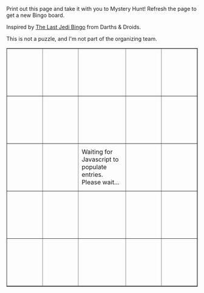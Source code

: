 Print out this page and take it with you to Mystery Hunt! Refresh the page to get a new Bingo board.

Inspired by [The Last Jedi Bingo](http://www.darthsanddroids.net/bingo/Episode8/) from Darths & Droids.

This is not a puzzle, and I'm not part of the organizing team.

<table border="1" cellpadding="0" cellspacing="0">
    <tr>
        <td width="125" height="125" id="00"></td>
        <td width="125" height="125" id="01"></td>
        <td width="125" height="125" id="02"></td>
        <td width="125" height="125" id="03"></td>
        <td width="125" height="125" id="04"></td>
    </tr>
    <tr>
        <td width="125" height="125" id="10"></td>
        <td width="125" height="125" id="11"></td>
        <td width="125" height="125" id="12"></td>
        <td width="125" height="125" id="13"></td>
        <td width="125" height="125" id="14"></td>
    </tr>
    <tr>
        <td width="125" height="125" id="20"></td>
        <td width="125" height="125" id="21"></td>
        <td width="125" height="125" id="22">Waiting for Javascript to populate entries. Please wait...</td>
        <td width="125" height="125" id="23"></td>
        <td width="125" height="125" id="24"></td>
    </tr>
    <tr>
        <td width="125" height="125" id="30"></td>
        <td width="125" height="125" id="31"></td>
        <td width="125" height="125" id="32"></td>
        <td width="125" height="125" id="33"></td>
        <td width="125" height="125" id="34"></td>
    </tr>
    <tr>
        <td width="125" height="125" id="40"></td>
        <td width="125" height="125" id="41"></td>
        <td width="125" height="125" id="42"></td>
        <td width="125" height="125" id="43"></td>
        <td width="125" height="125" id="44"></td>
    </tr>
</table>

<script>
var PHRASE_LIST = [
    "Puzzle release delayed due to technical difficulties.",
    "Puzzle is cut due to technical difficulties.",
    "Puzzle where teams have to cook something for HQ.",
    "Multiple teams do the final runaround simultaneously.",
    "First puzzle is solved in the first 10 minutes.",
    "First meta is solved in the first hour.",
    "Puzzle which references previous Mystery Hunts.",
    "Puzzle about an anime that started airing in 2016 or later.",
    "Puzzle about a TV show that stopped airing before 1980.",
    "Puzzle involves playing a video game.",
    "Puzzle about a video game that came out in 2016 or later.",
    "Hunt is won before Sunday.",
    "Hunt is won on Monday.",
    "Puzzle whose crucial step is realizing it matches an MIT landmark.",
    "Puzzle which has the phrase HERRING or RED HERRING",
    "Puzzle is unsolved by the end of Hunt.",
    "Team uses a metameta to backsolve a metapuzzle.",
    "Puzzle relying on team room assignments.",
    "Puzzle relying on team names.",
    "Something given at the start of Hunt is a puzzle.",
    "isithuntyet.info is part of the puzzle.",
    "Someone unaffliated with Mystery Hunt gets confused by Mystery Hunt.",
    "No errata is issued during Hunt.",
    "Puzzle is a Duck Konundrum.",
    "Puzzle requires playing out a board game.",
    "A puzzle is part of at least two metapuzzles.",
    "Puzzle where anagramming letters is part of the intended solution.",
    "Puzzle uses element symbols.",
    "Puzzle using math at the graduate-student level or higher.",
    "Puzzle about a webcomic.",
    "Puzzle where teams must create a music video.",
    "Puzzle about Taylor Swift.",
    "Puzzle about Magic: the Gathering.",
    "Puzzle data is embedded in something produced several months ago.",
    "Puzzle uses blockchains in some way.",
    "Puzzle about bridge or poker.",
    "Puzzle uses ternary in extraction.",
    "Team needs to request a replacement for a physical puzzle.",
    "Team backsolves the scavenger hunt puzzle."];


function shuffle(array) {
    var currentIndex = array.length
      , temporaryValue
      , randomIndex
      ;

    // While there remain elements to shuffle...
    while (0 !== currentIndex) {

      // Pick a remaining element...
      randomIndex = Math.floor(Math.random() * currentIndex);
      currentIndex -= 1;

      // And swap it with the current element.
      temporaryValue = array[currentIndex];
      array[currentIndex] = array[randomIndex];
      array[randomIndex] = temporaryValue;
    }

    return array;
}

// Shuffle then take first 24 entries.
PHRASE_LIST = shuffle(PHRASE_LIST);

var count = 0;
for (i = 0; i < 5; i++) {
    for (j = 0; j < 5; j++) {
        // Assign entries
        var id = i.toString() + j.toString();
        var element = document.getElementById(id);
        if (i === 2 && j === 2) {
            element.innerHTML = "FREE SQUARE: \"This is not a puzzle.\"";
            element.style.fontWeight = "bold";
        } else {
            element.innerHTML = PHRASE_LIST[count++];
        }
        // Misc styling
        element.style.textAlign = "center";
        element.style.verticalAlign = "middle";
    }
}
</script>
